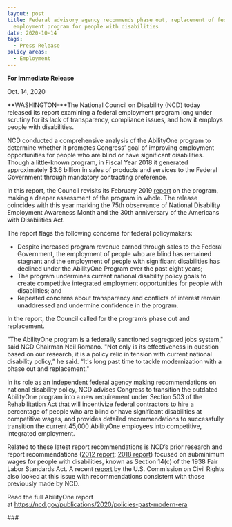 ```yaml
---
layout: post
title: Federal advisory agency recommends phase out, replacement of federal
  employment program for people with disabilities
date: 2020-10-14
tags:
  - Press Release
policy_areas:
  - Employment
---
```


**For Immediate Release**

Oct. 14, 2020

**WASHINGTON–**The National Council on Disability (NCD) today released its report examining a federal employment program long under scrutiny for its lack of transparency, compliance issues, and how it employs people with disabilities.

NCD conducted a comprehensive analysis of the AbilityOne program to determine whether it promotes Congress’ goal of improving employment opportunities for people who are blind or have significant disabilities. Though a little-known program, in Fiscal Year 2018 it generated approximately $3.6 billion in sales of products and services to the Federal Government through mandatory contracting preference.

In this report, the Council revisits its February 2019 [report](https://ncd.gov/publications/2019/cursory-look-abilityone) on the program, making a deeper assessment of the program in whole. The release coincides with this year marking the 75th observance of National Disability Employment Awareness Month and the 30th anniversary of the Americans with Disabilities Act.

The report flags the following concerns for federal policymakers:

- Despite increased program revenue earned through sales to the Federal Government, the employment of people who are blind has remained stagnant and the employment of people with significant disabilities has declined under the AbilityOne Program over the past eight years;
- The program undermines current national disability policy goals to create competitive integrated employment opportunities for people with disabilities; and
- Repeated concerns about transparency and conflicts of interest remain unaddressed and undermine confidence in the program.

In the report, the Council called for the program’s phase out and replacement.

"The AbilityOne program is a federally sanctioned segregated jobs system," said NCD Chairman Neil Romano. "Not only is its effectiveness in question based on our research, it is a policy relic in tension with current national disability policy,” he said. “It's long past time to tackle modernization with a phase out and replacement."

In its role as an independent federal agency making recommendations on national disability policy, NCD advises Congress to transition the outdated AbilityOne program into a new requirement under Section 503 of the Rehabilitation Act that will incentivize federal contractors to hire a percentage of people who are blind or have significant disabilities at competitive wages, and provides detailed recommendations to successfully transition the current 45,000 AbilityOne employees into competitive, integrated employment.

Related to these latest report recommendations is NCD’s prior research and report recommendations ([2012 report](https://ncd.gov/publications/2012/August232012); [2018 report](https://ncd.gov/publications/2018/new-deal-real-deal)) focused on subminimum wages for people with disabilities, known as Section 14(c) of the 1938 Fair Labor Standards Act. A recent [report](https://www.usccr.gov/pubs/briefing-reports/2020-09-17-Subminimum-Wages.php) by the U.S. Commission on Civil Rights also looked at this issue with recommendations consistent with those previously made by NCD.

Read the full AbilityOne report at <https://ncd.gov/publications/2020/policies-past-modern-era>







\###
